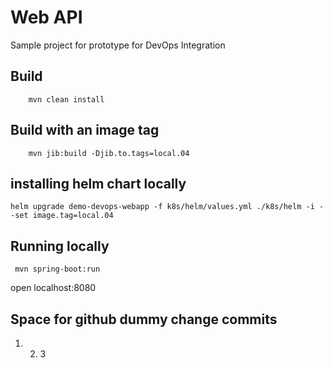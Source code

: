 # Web API

Sample project for prototype for DevOps Integration

## Build

```
    mvn clean install
```

## Build with an image tag

``` 
    mvn jib:build -Djib.to.tags=local.04
```

## installing helm chart locally

```
helm upgrade demo-devops-webapp -f k8s/helm/values.yml ./k8s/helm -i --set image.tag=local.04
```


## Running locally



```
 mvn spring-boot:run
```

open localhost:8080


## Space for github dummy change commits

1. 2. 3
